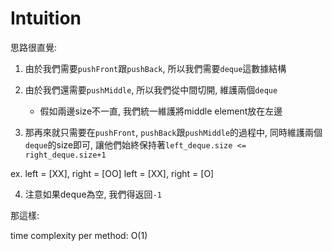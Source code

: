 # Intuition

思路很直覺:
1. 由於我們需要`pushFront`跟`pushBack`, 所以我們需要`deque`這數據結構
2. 由於我們還需要`pushMiddle`, 所以我們從中間切開, 維護兩個`deque`
   - 假如兩邊size不一直, 我們統一維護將middle element放在左邊

3. 那再來就只需要在`pushFront`, `pushBack`跟`pushMiddle`的過程中, 同時維護兩個`deque`的size即可, 讓他們始終保持著`left_deque.size <= right_deque.size+1`

ex. 
left = [XX], right = [OO]
left = [XX], right = [O]

4. 注意如果deque為空, 我們得返回`-1`

那這樣:

time complexity per method: O(1)